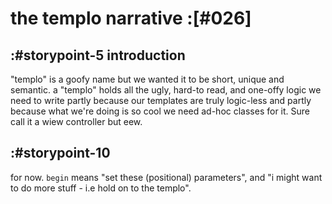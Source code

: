 # the templo narrative :[#026]


## :#storypoint-5 introduction

"templo" is a goofy name but we wanted it to be short, unique and semantic.
a "templo" holds all the ugly, hard-to read, and one-offy logic we need to
write partly because our templates are truly logic-less and partly because
what we're doing is so cool we need ad-hoc classes for it. Sure call it a
wiew controller but eew.



## :#storypoint-10

for now. `begin` means "set these (positional) parameters", and
"i might want to do more stuff - i.e hold on to the templo".
